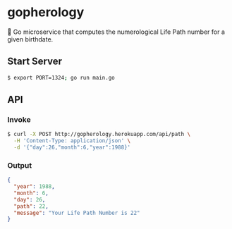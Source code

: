 # gopherology

🔮 Go microservice that computes the numerological Life Path number for a given birthdate.

## Start Server

```bash
$ export PORT=1324; go run main.go
```

## API

### Invoke

```bash
$ curl -X POST http://gopherology.herokuapp.com/api/path \
  -H 'Content-Type: application/json' \
  -d '{"day":26,"month":6,"year":1988}'
```

### Output

```json
{
  "year": 1988,
  "month": 6,
  "day": 26,
  "path": 22,
  "message": "Your Life Path Number is 22"
}
```
